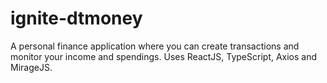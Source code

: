 # ignite-dtmoney
A personal finance application where you can create transactions and monitor your income and spendings. Uses ReactJS, TypeScript, Axios and MirageJS.
